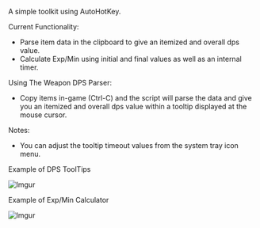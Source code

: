 A simple toolkit using AutoHotKey.


Current Functionality:
 - Parse item data in the clipboard to give an itemized and overall dps value.
 - Calculate Exp/Min using initial and final values as well as an internal timer.


Using The Weapon DPS Parser:
 - Copy items in-game (Ctrl-C) and the script will parse the data and give you an
	itemized and overall dps value within a tooltip displayed at the mouse cursor.


Notes:
 - You can adjust the tooltip timeout values from the system tray icon menu.
 
 
 
Example of DPS ToolTips 

![Imgur](http://i.imgur.com/2VIqWKF.png)



Example of Exp/Min Calculator

![Imgur](http://i.imgur.com/MRIEeGp.png)